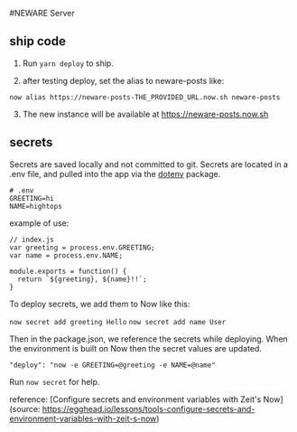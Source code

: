 #NEWARE Server

## ship code

1. Run `yarn deploy` to ship.

2. after testing deploy, set the alias to neware-posts like:

`now alias https://neware-posts-THE_PROVIDED_URL.now.sh neware-posts`

3. The new instance will be available at https://neware-posts.now.sh

## secrets

Secrets are saved locally and not committed to git. Secrets are located in a .env file, and pulled into the app via the [dotenv](https://github.com/motdotla/dotenv) package. 

    # .env
    GREETING=hi
    NAME=hightops

example of use:
     
    // index.js
    var greeting = process.env.GREETING;
    var name = process.env.NAME;

    module.exports = function() {
      return `${greeting}, ${name}!!`;
    }

To deploy secrets, we add them to Now like this:

`now secret add greeting Hello`
`now secret add name User`

Then in the package.json, we reference the secrets while deploying. When the environment is built on Now then the secret values are updated.

    "deploy": "now -e GREETING=@greeting -e NAME=@name"

Run `now secret` for help.

reference: [Configure secrets and environment variables with Zeit's Now](source: https://egghead.io/lessons/tools-configure-secrets-and-environment-variables-with-zeit-s-now)


